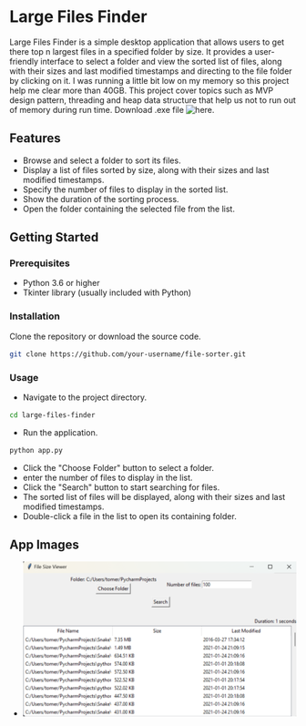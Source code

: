 # Large Files Finder
Large Files Finder is a simple desktop application that allows users to get there top n largest files in a specified folder by size. It provides a user-friendly interface to select a folder and view the sorted list of files, along with their sizes and last modified timestamps and directing to the file folder by clicking on it.
I was running a little bit low on my memory so this project help me clear more than 40GB.
This project cover topics such as MVP design pattern, threading and heap data structure that help us not to run out of memory during run time.
Download .exe file ![here](https://github.com/Tomer-Lavan/large-files-finder/releases).

## Features
- Browse and select a folder to sort its files.
- Display a list of files sorted by size, along with their sizes and last modified timestamps.
- Specify the number of files to display in the sorted list.
- Show the duration of the sorting process.
- Open the folder containing the selected file from the list.

## Getting Started
### Prerequisites
- Python 3.6 or higher
- Tkinter library (usually included with Python)

### Installation
Clone the repository or download the source code.
```bash
git clone https://github.com/your-username/file-sorter.git
```

### Usage
- Navigate to the project directory.
```bash
cd large-files-finder
```
- Run the application.
```bash
python app.py
```
- Click the "Choose Folder" button to select a folder.
- enter the number of files to display in the list.
- Click the "Search" button to start searching for files.
- The sorted list of files will be displayed, along with their sizes and last modified timestamps.
- Double-click a file in the list to open its containing folder.

## App Images
 -  ![Example 1](https://github.com/Tomer-Lavan/large-files-finder/blob/main/images/example1.png)
